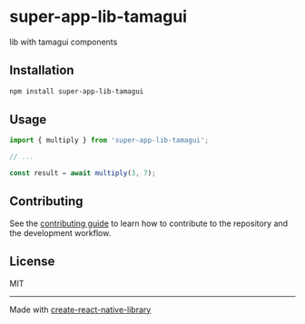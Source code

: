 # super-app-lib-tamagui

lib with tamagui components

## Installation


```sh
npm install super-app-lib-tamagui
```


## Usage


```js
import { multiply } from 'super-app-lib-tamagui';

// ...

const result = await multiply(3, 7);
```


## Contributing

See the [contributing guide](CONTRIBUTING.md) to learn how to contribute to the repository and the development workflow.

## License

MIT

---

Made with [create-react-native-library](https://github.com/callstack/react-native-builder-bob)
